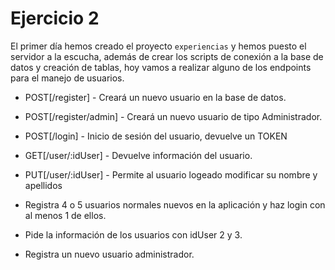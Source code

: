 # Ejercicio 2

El primer día hemos creado el proyecto `experiencias` y hemos puesto el servidor a la escucha, además de crear los
scripts de conexión a la base de datos y creación de tablas, hoy vamos a realizar alguno de los endpoints
para el manejo de usuarios.

-   POST[/register] - Creará un nuevo usuario en la base de datos.
-   POST[/register/admin] - Creará un nuevo usuario de tipo Administrador.
-   POST[/login] - Inicio de sesión del usuario, devuelve un TOKEN
-   GET[/user/:idUser] - Devuelve información del usuario.
-   PUT[/user/:idUser] - Permite al usuario logeado modificar su nombre y apellidos

-   Registra 4 o 5 usuarios normales nuevos en la aplicación y haz login con al menos 1 de ellos.

-   Pide la información de los usuarios con idUser 2 y 3.

-   Registra un nuevo usuario administrador.
